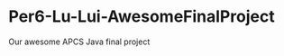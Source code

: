 Per6-Lu-Lui-AwesomeFinalProject
===============================

Our awesome APCS Java final project
